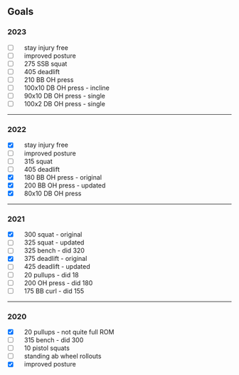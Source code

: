 ## Goals


### 2023

- [ ]  stay injury free
- [ ]  improved posture
- [ ]  275 SSB squat
- [ ]  405 deadlift
- [ ]  210 BB OH press
- [ ]  100x10 DB OH press - incline
- [ ]  90x10 DB OH press - single
- [ ]  100x2 DB OH press - single

*****

### 2022

- [x]  stay injury free
- [ ]  improved posture
- [ ]  315 squat
- [ ]  405 deadlift
- [x]  180 BB OH press - original
- [x]  200 BB OH press - updated
- [x]  80x10 DB OH press

*****

### 2021

- [x]  300 squat - original
- [ ]  325 squat - updated
- [ ]  325 bench - did 320
- [x]  375 deadlift - original
- [ ]  425 deadlift - updated
- [ ]  20 pullups - did 18
- [ ]  200 OH press - did 180
- [ ]  175 BB curl - did 155

 *****

### 2020

- [x]  20 pullups - not quite full ROM
- [ ]  315 bench - did 300
- [ ]  10 pistol squats
- [ ]  standing ab wheel rollouts
- [x]  improved posture
